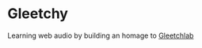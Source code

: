 # Gleetchy
Learning web audio by building an homage to [Gleetchlab](http://www.giorgiosancristoforo.net/softwares/gleetchlab-3/)
